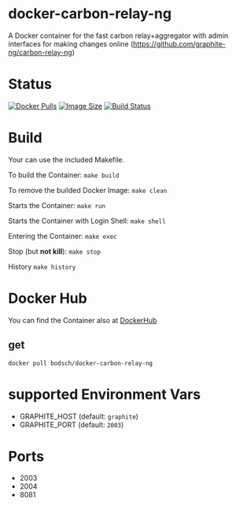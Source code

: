 # docker-carbon-relay-ng

A Docker container for the fast carbon relay+aggregator with admin interfaces for making changes online (https://github.com/graphite-ng/carbon-relay-ng)

# Status

[![Docker Pulls](https://img.shields.io/docker/pulls/bodsch/docker-carbon-relay-ng.svg?branch=1705-03)][hub]
[![Image Size](https://images.microbadger.com/badges/image/bodsch/docker-carbon-relay-ng.svg?branch=1705-03)][microbadger]
[![Build Status](https://travis-ci.org/bodsch/docker-carbon-relay-ng.svg?branch=1705-03)][travis]

[hub]: https://hub.docker.com/r/bodsch/docker-carbon-relay-ng/
[microbadger]: https://microbadger.com/images/bodsch/docker-carbon-relay-ng
[travis]: https://travis-ci.org/bodsch/docker-carbon-relay-ng


# Build

Your can use the included Makefile.

To build the Container: `make build`

To remove the builded Docker Image: `make clean`

Starts the Container: `make run`

Starts the Container with Login Shell: `make shell`

Entering the Container: `make exec`

Stop (but **not kill**): `make stop`

History `make history`


# Docker Hub

You can find the Container also at  [DockerHub](https://hub.docker.com/r/bodsch/docker-carbon-relay-ng)

## get

    docker pull bodsch/docker-carbon-relay-ng


# supported Environment Vars

  - GRAPHITE_HOST  (default: `graphite`)
  - GRAPHITE_PORT  (default: `2003`)


# Ports

 - 2003
 - 2004
 - 8081

